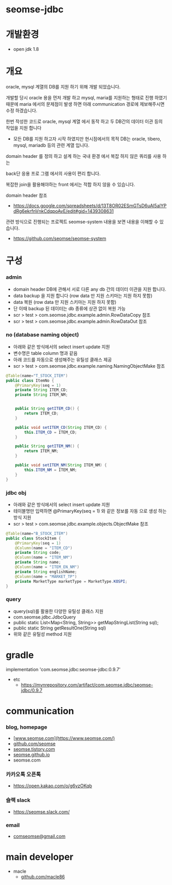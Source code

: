 # seomse-jdbc

# 개발환경
- open jdk 1.8

# 개요
oracle, mysql 계열의 DB를 지원 하기 위해 개발 되었습니다.

개발할 당시 oracle 용을 먼저 개발 하고 mysql, maria를 지원하는 형태로 진행 하였기 때문에 maria 에서의 문제점이 발생 하면 아래 communication 경로에 제보해주시면 수정 하겠습니다.

 
한번 작성한 코드로 oracle, mysql 계열 에서 동작 하고 두 DB간의 데이터 이관 등의 작업을 지원 합니다 
 - 모든 DB를 지원 하고자 시작 하였지만 현시점에서의 목적 DB는 oracle, tibero, mysql, mariadb 등의 관련 계열 입니다.

domain header 를 정의 하고 설계 하는 국내 환경 에서 복잡 하지 않은 쿼리를 사용 하는 

back단 응용 프로 그램 에서의 사용이 편리 합니다.

복잡한 join을 활용해야하는 front 에서는 적합 하지 않을 수 있습니다.

domain header 참조
- https://docs.google.com/spreadsheets/d/13T8OR02ESmGTsD6uAI5alYPdRg6ekrfnVnkCdqpoAvE/edit#gid=1439308631

관련 방식으로 진행되는 프로젝트 seomse-system 내용을 보면 내용을 이해할 수 있습니다.
- https://github.com/seomse/seomse-system

# 구성
### admin 
- domain header DB에 관해서 서로 다른 any db 간의 데이터 이관을 지원 합니다.
- data backup 을 지원 합니다 (row data 만 지원 스키마는 지원 하지 못함)
- data 복원 (row data 만 지원 스키마는 지원 하지 못함)
- 단 이때 backup 된 데이터는 db 종류에 상관 없이 복원 가능
- scr > test > com.seomse.jdbc.example.admin.RowDataCopy 참조
- scr > test > com.seomse.jdbc.example.admin.RowDataOut 참조


### no (database naming object)
- 아래와 같은 방식에서의 select insert update 지원
- 변수명은 table column 명과 같음
- 아래 코드를 자동으로 생성해주는 유틸성 클래스 제공
- scr > test > com.seomse.jdbc.example.naming.NamingObjectMake 참조

```java
@Table(name="T_STOCK_ITEM")
public class ItemNo {
	@PrimaryKey(seq = 1)
	private String ITEM_CD;
	private String ITEM_NM;


	public String getITEM_CD() {
		return ITEM_CD;
	}

	public void setITEM_CD(String ITEM_CD) {
		this.ITEM_CD = ITEM_CD;
	}

	public String getITEM_NM() {
		return ITEM_NM;
	}

	public void setITEM_NM(String ITEM_NM) {
		this.ITEM_NM = ITEM_NM;
	}
}
```

### jdbc obj

- 아래와 같은 방식에서의 select insert update 지원
- 테이블명만 입력하면 @PrimaryKey(seq = 1) 와 같은 정보를 자동 으로 생성 하는 방식 지원
- scr > test > com.seomse.jdbc.example.objects.ObjectMake 참조
```java
@Table(name="B_STOCK_ITEM")
public class StockItem {
    @PrimaryKey(seq = 1)
    @Column(name = "ITEM_CD")
    private String code;
    @Column(name = "ITEM_NM")
    private String name;
    @Column(name = "ITEM_EN_NM")
    private String englishName;
    @Column(name = "MARKET_TP")
    private MarketType marketType = MarketType.KOSPI;
}
```

### query
- query(sql)를 활용한 다양한 유틸성 클래스 지원 
- com.seomse.jdbc.JdbcQuery
- public static List<Map<String, String>> getMapStringList(String sql);
- public static String getResultOne(String sql)
- 위와 같은 유틸성 method 지원

# gradle
implementation 'com.seomse.jdbc:seomse-jdbc:0.9.7'
- etc
    - https://mvnrepository.com/artifact/com.seomse.jdbc/seomse-jdbc/0.9.7


# communication
### blog, homepage
- [www.seomse.com](https://www.seomse.com/)
- [github.com/seomse](https://github.com/seomse)
- [seomse.tistory.com](https://seomse.tistory.com/)
- [seomse.github.io](https://seomse.github.io/)
- seomse.com

### 카카오톡 오픈톡
 - https://open.kakao.com/o/g6vzOKqb

### 슬랙 slack
- https://seomse.slack.com/

### email
 - comseomse@gmail.com
 
 
# main developer
 - macle
    -  [github.com/macle86](https://github.com/macle86)